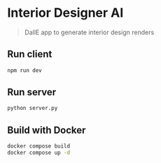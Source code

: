 # Interior Designer AI
>DallE app to generate interior design renders


## Run client
```sh
npm run dev
```


## Run server
```sh
python server.py
```

## Build with Docker
```sh
docker compose build
docker compose up -d
```
